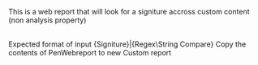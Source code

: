 This is a web report that will look for a signiture accross custom content (non analysis property)

<br>Expected format of input {Signiture}|{Regex\String Compare}
Copy the contents of PenWebreport to new Custom report
